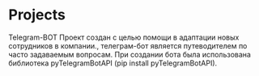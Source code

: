 # Projects
Telegram-BOT 
Проект создан с целью помощи в адаптации новых сотрудников в компании., телеграм-бот является путеводителем по часто задаваемым вопросам.
При создании бота была использована библиотека pyTelegramBotAPI (pip install pyTelegramBotAPI).
